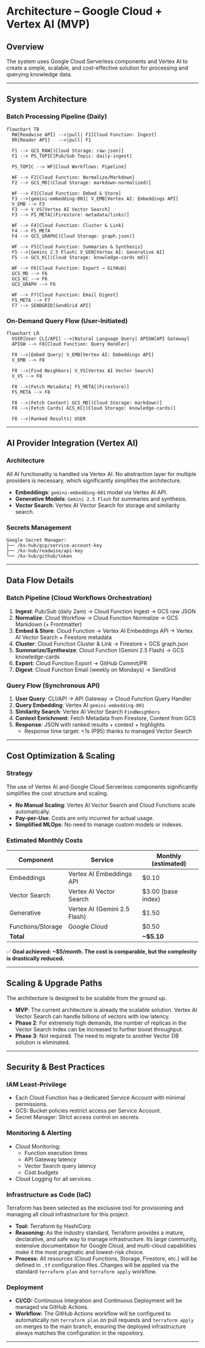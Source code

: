 # Architecture – Google Cloud + Vertex AI (MVP)

## Overview

The system uses Google Cloud Serverless components and Vertex AI to create a simple, scalable, and cost-effective solution for processing and querying knowledge data.

---

## System Architecture

### Batch Processing Pipeline (Daily)

```mermaid
flowchart TB
  RW[Readwise API] -->|pull| F1[Cloud Function: Ingest]
  RR[Reader API]   -->|pull| F1

  F1 --> GCS_RAW[(Cloud Storage: raw-json)]
  F1 --> PS_TOPIC[Pub/Sub Topic: daily-ingest]

  PS_TOPIC --> WF[Cloud Workflows: Pipeline]

  WF --> F2[Cloud Function: Normalize/Markdown]
  F2 --> GCS_MD[(Cloud Storage: markdown-normalized)]

  WF --> F3[Cloud Function: Embed & Store]
  F3 -->|gemini-embedding-001| V_EMB[Vertex AI: Embeddings API]
  V_EMB --> F3
  F3 --> V_VS[Vertex AI Vector Search]
  F3 --> FS_META[(Firestore: metadata/links)]

  WF --> F4[Cloud Function: Cluster & Link]
  F4 --> FS_META
  F4 --> GCS_GRAPH[(Cloud Storage: graph.json)]

  WF --> F5[Cloud Function: Summaries & Synthesis]
  F5 -->|Gemini 2.5 Flash| V_GEN[Vertex AI: Generative AI]
  F5 --> GCS_KC[(Cloud Storage: knowledge-cards md)]

  WF --> F6[Cloud Function: Export → GitHub]
  GCS_MD --> F6
  GCS_KC --> F6
  GCS_GRAPH --> F6

  WF --> F7[Cloud Function: Email Digest]
  FS_META --> F7
  F7 --> SENDGRID[SendGrid API]
```

### On-Demand Query Flow (User-Initiated)

```mermaid
flowchart LR
  USER[User CLI/API] -->|Natural Language Query| APIGW[API Gateway]
  APIGW --> F8[Cloud Function: Query Handler]

  F8 -->|Embed Query| V_EMB[Vertex AI: Embeddings API]
  V_EMB --> F8

  F8 -->|Find Neighbors| V_VS[Vertex AI Vector Search]
  V_VS --> F8

  F8 -->|Fetch Metadata| FS_META[(Firestore)]
  FS_META --> F8

  F8 -->|Fetch Content| GCS_MD[(Cloud Storage: markdown)]
  F8 -->|Fetch Cards| GCS_KC[(Cloud Storage: knowledge-cards)]

  F8 -->|Ranked Results| USER
```

---

## AI Provider Integration (Vertex AI)

### Architecture

All AI functionality is handled via Vertex AI. No abstraction layer for multiple providers is necessary, which significantly simplifies the architecture.

- **Embeddings**: `gemini-embedding-001` model via Vertex AI API.
- **Generative Models**: `Gemini 2.5 Flash` for summaries and synthesis.
- **Vector Search**: Vertex AI Vector Search for storage and similarity search.

### Secrets Management

```
Google Secret Manager:
├── /kx-hub/gcp/service-account-key
├── /kx-hub/readwise/api-key
└── /kx-hub/github/token
```

---

## Data Flow Details

### Batch Pipeline (Cloud Workflows Orchestration)

1. **Ingest**: Pub/Sub (daily 2am) → Cloud Function Ingest → GCS raw JSON
2. **Normalize**: Cloud Workflow → Cloud Function Normalize → GCS Markdown (+ Frontmatter)
3. **Embed & Store**: Cloud Function → Vertex AI Embeddings API → Vertex AI Vector Search + Firestore metadata
4. **Cluster**: Cloud Function Cluster & Link → Firestore + GCS graph.json
5. **Summarize/Synthesize**: Cloud Function (Gemini 2.5 Flash) → GCS knowledge-cards
6. **Export**: Cloud Function Export → GitHub Commit/PR
7. **Digest**: Cloud Function Email (weekly on Mondays) → SendGrid

### Query Flow (Synchronous API)

1. **User Query**: CLI/API → API Gateway → Cloud Function Query Handler
2. **Query Embedding**: Vertex AI `gemini-embedding-001`
3. **Similarity Search**: Vertex AI Vector Search `FindNeighbors`
4. **Context Enrichment**: Fetch Metadata from Firestore, Content from GCS
5. **Response**: JSON with ranked results + context + highlights
   - Response time target: <1s (P95) thanks to managed Vector Search

---

## Cost Optimization & Scaling

### Strategy

The use of Vertex AI and Google Cloud Serverless components significantly simplifies the cost structure and scaling.

- **No Manual Scaling**: Vertex AI Vector Search and Cloud Functions scale automatically.
- **Pay-per-Use**: Costs are only incurred for actual usage.
- **Simplified MLOps**: No need to manage custom models or indexes.

### Estimated Monthly Costs

| Component | Service | Monthly (estimated) |
|-----------|-------|-----------|
| Embeddings | Vertex AI Embeddings API | $0.10 |
| Vector Search | Vertex AI Vector Search | $3.00 (base index) |
| Generative | Vertex AI (Gemini 2.5 Flash) | $1.50 |
| Functions/Storage | Google Cloud | $0.50 |
| **Total** | | **~$5.10** |

✅ **Goal achieved: ~$5/month. The cost is comparable, but the complexity is drastically reduced.**

---

## Scaling & Upgrade Paths

The architecture is designed to be scalable from the ground up.

- **MVP**: The current architecture is already the scalable solution. Vertex AI Vector Search can handle billions of vectors with low latency.
- **Phase 2**: For extremely high demands, the number of replicas in the Vector Search Index can be increased to further boost throughput.
- **Phase 3**: Not required. The need to migrate to another Vector DB solution is eliminated.

---

## Security & Best Practices

### IAM Least-Privilege
- Each Cloud Function has a dedicated Service Account with minimal permissions.
- GCS: Bucket policies restrict access per Service Account.
- Secret Manager: Strict access control on secrets.

### Monitoring & Alerting
- Cloud Monitoring:
  - Function execution times
  - API Gateway latency
  - Vector Search query latency
  - Cost budgets
- Cloud Logging for all services.

### Infrastructure as Code (IaC)

Terraform has been selected as the exclusive tool for provisioning and managing all cloud infrastructure for this project.

- **Tool:** Terraform by HashiCorp
- **Reasoning:** As the industry standard, Terraform provides a mature, declarative, and safe way to manage infrastructure. Its large community, extensive documentation for Google Cloud, and multi-cloud capabilities make it the most pragmatic and lowest-risk choice.
- **Process:** All resources (Cloud Functions, Storage, Firestore, etc.) will be defined in `.tf` configuration files. Changes will be applied via the standard `terraform plan` and `terraform apply` workflow.

### Deployment

- **CI/CD:** Continuous Integration and Continuous Deployment will be managed via GitHub Actions.
- **Workflow:** The GitHub Actions workflow will be configured to automatically run `terraform plan` on pull requests and `terraform apply` on merges to the main branch, ensuring the deployed infrastructure always matches the configuration in the repository.

---